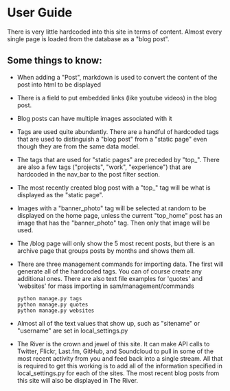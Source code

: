 User Guide
==========
There is very little hardcoded into this site in terms of content. Almost every single page is loaded from the database as a "blog post".

Some things to know:
--------------------
* When adding a "Post", markdown is used to convert the content of the post into html to be displayed
* There is a field to put embedded links (like youtube videos) in the blog post.
* Blog posts can have multiple images associated with it
* Tags are used quite abundantly. There are a handful of hardcoded tags that are used to distinguish a "blog post" from a "static page" even though they are from the same data model.
* The tags that are used for "static pages" are preceded by "top_". There are also a few tags ("projects", "work", "experience") that are hardcoded in the nav_bar to the post filter section.
* The most recently created blog post with a "top_" tag will be what is displayed as the "static page".
* Images with a "banner_photo" tag will be selected at random to be displayed on the home page, unless the current "top_home" post has an image that has the "banner_photo" tag. Then only that image will be used.
* The /blog page will only show the 5 most recent posts, but there is an archive page that groups posts by months and shows them all.
* There are three management commands for importing data. The first will generate all of the hardcoded tags. You can of course create any additional ones. There are also text file examples for 'quotes' and 'websites' for mass importing in sam/management/commands

    ```
    python manage.py tags
    python manage.py quotes
    python manage.py websites
    ```

* Almost all of the text values that show up, such as "sitename" or "username" are set in local_settings.py
* The River is the crown and jewel of this site. It can make API calls to Twitter, Flickr, Last.fm, GitHub, and Soundcloud to pull in some of the most recent activity from you and feed back into a single stream. All that is required to get this working is to add all of the information specified in local_settings.py for each of the sites. The most recent blog posts from this site will also be displayed in The River.
